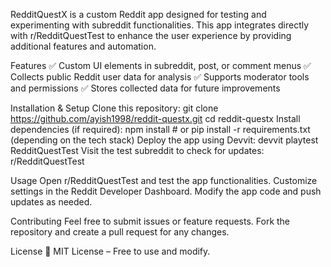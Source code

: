 RedditQuestX is a custom Reddit app designed for testing and experimenting with subreddit functionalities. This app integrates directly with r/RedditQuestTest to enhance the user experience by providing additional features and automation.

Features
✅ Custom UI elements in subreddit, post, or comment menus
✅ Collects public Reddit user data for analysis
✅ Supports moderator tools and permissions
✅ Stores collected data for future improvements

Installation & Setup
Clone this repository:
git clone https://github.com/ayish1998/reddit-questx.git
cd reddit-questx
Install dependencies (if required):
npm install  # or pip install -r requirements.txt (depending on the tech stack)
Deploy the app using Devvit:
devvit playtest RedditQuestTest
Visit the test subreddit to check for updates:
r/RedditQuestTest

Usage
Open r/RedditQuestTest and test the app functionalities.
Customize settings in the Reddit Developer Dashboard.
Modify the app code and push updates as needed.

Contributing
Feel free to submit issues or feature requests. Fork the repository and create a pull request for any changes.

License
📜 MIT License – Free to use and modify.

